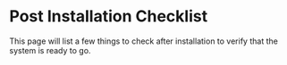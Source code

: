 # Post Installation Checklist

This page will list a few things to check after installation to verify that the system is ready to go.